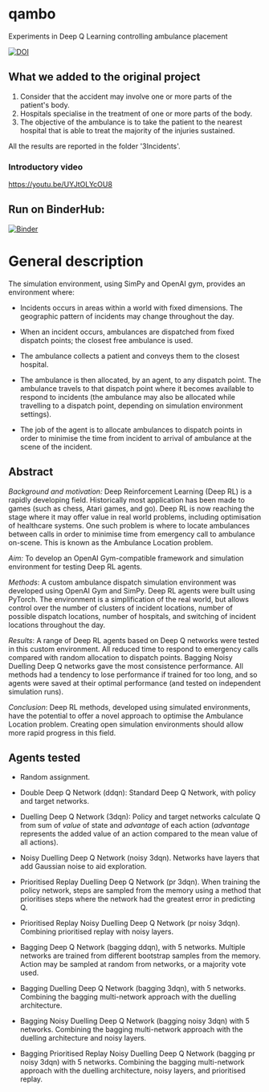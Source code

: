 # qambo
Experiments in Deep Q Learning controlling ambulance placement

[![DOI](https://zenodo.org/badge/326734877.svg)](https://zenodo.org/badge/latestdoi/326734877)
## What we added to the original project
1) Consider that the accident may involve one or more parts of the patient's body.
2) Hospitals specialise in the treatment of one or more parts of the body.
3) The objective of the ambulance is to take the patient to the nearest hospital that is able to treat the majority of the injuries sustained.

All the results are reported in the folder '3Incidents'.

### Introductory video

https://youtu.be/UYJtOLYcOU8

## Run on BinderHub:

[![Binder](https://mybinder.org/badge_logo.svg)](https://mybinder.org/v2/gh/MichaelAllen1966/qambo/main)

# General description

The simulation environment, using SimPy and OpenAI gym, provides an environment where:

* Incidents occurs in areas within a world with fixed dimensions. The geographic pattern of incidents may change throughout the day.

* When an incident occurs, ambulances are dispatched from fixed dispatch points; the closest free ambulance is used.

* The ambulance collects a patient and conveys them to the closest hospital.

* The ambulance is then allocated, by an agent, to any dispatch point. The ambulance travels to that dispatch point where it becomes available to respond to incidents (the ambulance may also be allocated while travelling to a dispatch point, depending on simulation environment settings).

* The job of the agent is to allocate ambulances to dispatch points in order to minimise the time from incident to arrival of ambulance at the scene of the incident.


## Abstract 

*Background and motivation:* Deep Reinforcement Learning  (Deep RL) is a rapidly developing field. Historically most application has been made to games (such as chess, Atari games, and go). Deep RL is now reaching the stage where it may offer value in real world problems, including optimisation of healthcare systems. One such problem is where to locate ambulances between calls in order to minimise time from emergency call to ambulance on-scene. This is known as the Ambulance Location problem.

*Aim:* To develop an OpenAI Gym-compatible framework and simulation environment for testing Deep RL agents.

*Methods*: A custom ambulance dispatch simulation environment was developed using OpenAI Gym and SimPy. Deep RL agents were built using PyTorch. The environment is a simplification of the real world, but allows control over the number of clusters of incident locations, number of possible dispatch locations, number of hospitals, and switching of incident locations throughout the day.

*Results*: A range of Deep RL agents based on Deep Q networks were tested in this custom environment. All reduced time to respond to emergency calls compared with random allocation to dispatch points. Bagging Noisy Duelling Deep Q networks gave the most consistence performance. All methods had a tendency to lose performance if trained for too long, and so agents were saved at their optimal performance (and tested on independent simulation runs).

*Conclusion*: Deep RL methods, developed using simulated environments, have the potential to offer a novel approach to optimise the Ambulance Location problem. Creating open simulation environments should allow more rapid progress in this field.

## Agents tested

* Random assignment.
    
* Double Deep Q Network (ddqn): Standard Deep Q Network, with policy and target networks.
    
* Duelling Deep Q Network (3dqn): Policy and target networks calculate Q from sum of *value* of state and *advantage* of each action (*advantage* represents the added value of an action compared to the mean value of all actions).
    
* Noisy Duelling Deep Q Network (noisy 3dqn). Networks have layers that add Gaussian noise to aid exploration.
    
* Prioritised Replay Duelling Deep Q Network (pr 3dqn). When training the policy network, steps are sampled from the memory using a method that prioritises steps where the network had the greatest error in predicting Q.
    
* Prioritised Replay Noisy Duelling Deep Q Network (pr noisy 3dqn). Combining prioritised replay with noisy layers.
    
* Bagging Deep Q Network (bagging ddqn), with 5 networks. Multiple networks are trained from different bootstrap samples from the memory. Action may be sampled at random from networks, or a majority vote used.
    
* Bagging Duelling Deep Q Network (bagging 3dqn), with 5 networks. Combining the bagging multi-network approach with the duelling architecture.
    
* Bagging Noisy Duelling Deep Q Network (bagging noisy 3dqn) with 5 networks. Combining the bagging multi-network approach with the duelling architecture and noisy layers.
    
* Bagging Prioritised Replay Noisy Duelling Deep Q Network (bagging pr noisy 3dqn) with 5 networks. Combining the bagging multi-network approach with the duelling architecture, noisy layers, and prioritised replay.


